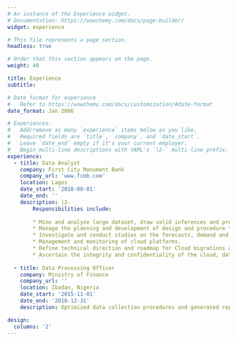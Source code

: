 ```yaml
---
# An instance of the Experience widget.
# Documentation: https://wowchemy.com/docs/page-builder/
widget: experience

# This file represents a page section.
headless: true

# Order that this section appears on the page.
weight: 40

title: Experience
subtitle:

# Date format for experience
#   Refer to https://wowchemy.com/docs/customization/#date-format
date_format: Jan 2006

# Experiences.
#   Add/remove as many `experience` items below as you like.
#   Required fields are `title`, `company`, and `date_start`.
#   Leave `date_end` empty if it's your current employer.
#   Begin multi-line descriptions with YAML's `|2-` multi-line prefix.
experience:
  - title: Data Analyst
    company: First City Monument Bank
    company_url: 'www.fcmb.com'
    location: Lagos
    date_start: '2018-08-01'
    date_end: ''
    description: |2-
        Responsibilities include:
        
        * Mine and analyze large dataset, draw valid inferences and present them successfully to management using a reporting tool.
        * Manage the planning and development of design and procedure for metrics reports.
        * Investigate and conduct studies on the forecasts, demand and capital of proposed projects.
        * Management and monitoring of cloud platforms.
        * Define technical direction and roadmap for Cloud migrations and managing the implementation and technical solutions.
        * Ascertain the integrity and confidentiality of the cloud, data and data systems.
        
  - title: Data Processing Officer
    company: Ministry of Finance
    company_url: ''
    location: Ibadan, Nigeria
    date_start: '2015-11-01'
    date_end: '2016-12-31'
    description: Optimized data collection procedures and generated reports on a weekly, monthly and quarterly basis.

design:
  columns: '2'
---
```

